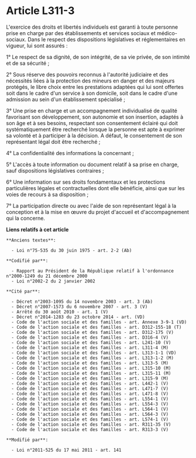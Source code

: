 # Article L311-3

L'exercice des droits et libertés individuels est garanti à toute personne prise en charge par des établissements et services
sociaux et médico-sociaux. Dans le respect des dispositions législatives et réglementaires en vigueur, lui sont assurés :

1° Le respect de sa dignité, de son intégrité, de sa vie privée, de son intimité et de sa sécurité ;

2° Sous réserve des pouvoirs reconnus à l'autorité judiciaire et des nécessités liées à la protection des mineurs en danger
et des majeurs protégés, le libre choix entre les prestations adaptées qui lui sont offertes soit dans le cadre d'un service
à son domicile, soit dans le cadre d'une admission au sein d'un établissement spécialisé ;

3° Une prise en charge et un accompagnement individualisé de qualité favorisant son développement, son autonomie et son
insertion, adaptés à son âge et à ses besoins, respectant son consentement éclairé qui doit systématiquement être recherché
lorsque la personne est apte à exprimer sa volonté et à participer à la décision. A défaut, le consentement de son
représentant légal doit être recherché ;

4° La confidentialité des informations la concernant ;

5° L'accès à toute information ou document relatif à sa prise en charge, sauf dispositions législatives contraires ;

6° Une information sur ses droits fondamentaux et les protections particulières légales et contractuelles dont elle
bénéficie, ainsi que sur les voies de recours à sa disposition ;

7° La participation directe ou avec l'aide de son représentant légal à la conception et à la mise en œuvre du projet
d'accueil et d'accompagnement qui la concerne.

**Liens relatifs à cet article**

	**Anciens textes**:

	  - Loi n°75-535 du 30 juin 1975 - art. 2-2 (Ab)

	**Codifié par**:

	  - Rapport au Président de la République relatif à l'ordonnance n°2000-1249 du 21 décembre 2000
	  - Loi n°2002-2 du 2 janvier 2002

	**Cité par**:

	  - Décret n°2003-1095 du 14 novembre 2003 - art. 3 (Ab)
	  - Décret n°2007-1573 du 6 novembre 2007 - art. 3 (V)
	  - Arrêté du 30 août 2010 - art. 1 (V)
	  - Décret n°2014-1283 du 23 octobre 2014 - art. (VD)
	  - Code de l'action sociale et des familles - art. Annexe 3-9-1 (VD)
	  - Code de l'action sociale et des familles - art. D312-155-18 (T)
	  - Code de l'action sociale et des familles - art. D312-175 (V)
	  - Code de l'action sociale et des familles - art. D316-4 (V)
	  - Code de l'action sociale et des familles - art. L241-10 (V)
	  - Code de l'action sociale et des familles - art. L311-4 (M)
	  - Code de l'action sociale et des familles - art. L313-1-1 (VD)
	  - Code de l'action sociale et des familles - art. L313-1-2 (M)
	  - Code de l'action sociale et des familles - art. L313-5 (M)
	  - Code de l'action sociale et des familles - art. L315-10 (M)
	  - Code de l'action sociale et des familles - art. L315-11 (M)
	  - Code de l'action sociale et des familles - art. L315-9 (M)
	  - Code de l'action sociale et des familles - art. L442-1 (V)
	  - Code de l'action sociale et des familles - art. L471-7 (V)
	  - Code de l'action sociale et des familles - art. L471-8 (V)
	  - Code de l'action sociale et des familles - art. L554-1 (V)
	  - Code de l'action sociale et des familles - art. L554-3 (V)
	  - Code de l'action sociale et des familles - art. L564-1 (V)
	  - Code de l'action sociale et des familles - art. L564-3 (V)
	  - Code de l'action sociale et des familles - art. L574-1 (V)
	  - Code de l'action sociale et des familles - art. R311-35 (V)
	  - Code de l'action sociale et des familles - art. R313-3 (V)

	**Modifié par**:

	  - Loi n°2011-525 du 17 mai 2011 - art. 141
